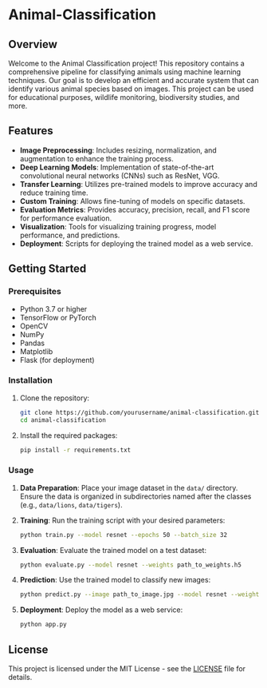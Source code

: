# Animal-Classification

## Overview

Welcome to the Animal Classification project! This repository contains a comprehensive pipeline for classifying animals using machine learning techniques. Our goal is to develop an efficient and accurate system that can identify various animal species based on images. This project can be used for educational purposes, wildlife monitoring, biodiversity studies, and more.

## Features

- **Image Preprocessing**: Includes resizing, normalization, and augmentation to enhance the training process.
- **Deep Learning Models**: Implementation of state-of-the-art convolutional neural networks (CNNs) such as ResNet, VGG.
- **Transfer Learning**: Utilizes pre-trained models to improve accuracy and reduce training time.
- **Custom Training**: Allows fine-tuning of models on specific datasets.
- **Evaluation Metrics**: Provides accuracy, precision, recall, and F1 score for performance evaluation.
- **Visualization**: Tools for visualizing training progress, model performance, and predictions.
- **Deployment**: Scripts for deploying the trained model as a web service.

## Getting Started

### Prerequisites

- Python 3.7 or higher
- TensorFlow or PyTorch
- OpenCV
- NumPy
- Pandas
- Matplotlib
- Flask (for deployment)

### Installation

1. Clone the repository:
   ```bash
   git clone https://github.com/yourusername/animal-classification.git
   cd animal-classification
   ```

2. Install the required packages:
   ```bash
   pip install -r requirements.txt
   ```

### Usage

1. **Data Preparation**: Place your image dataset in the `data/` directory. Ensure the data is organized in subdirectories named after the classes (e.g., `data/lions`, `data/tigers`).

2. **Training**: Run the training script with your desired parameters:
   ```bash
   python train.py --model resnet --epochs 50 --batch_size 32
   ```

3. **Evaluation**: Evaluate the trained model on a test dataset:
   ```bash
   python evaluate.py --model resnet --weights path_to_weights.h5
   ```

4. **Prediction**: Use the trained model to classify new images:
   ```bash
   python predict.py --image path_to_image.jpg --model resnet --weights path_to_weights.h5
   ```

5. **Deployment**: Deploy the model as a web service:
   ```bash
   python app.py
   ```


## License

This project is licensed under the MIT License - see the [LICENSE](LICENSE) file for details.
